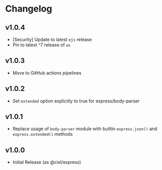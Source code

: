 # Changelog

## v1.0.4

* [Security] Update to latest `ejs` release
* Pin to latest ^7 release of `ws`

## v1.0.3

* Move to GitHub actions pipelines

## v1.0.2

* Set `extended` option explicitly to true for express/body-parser

## v1.0.1

* Replace usage of `body-parser` module with builtin `express.json()` and `express.extended()` methods

## v1.0.0

* Initial Release (as @cisl/express)
